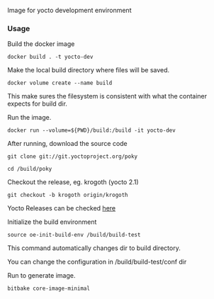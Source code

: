 Image for yocto development environment

### Usage

Build the docker image

``docker build . -t yocto-dev``

Make the local build directory where files will be saved.

``docker volume create --name build``

This make sures the filesystem is consistent with
what the container expects for build dir.

Run the image.

``docker run --volume=${PWD}/build:/build -it yocto-dev``

After running, download the source code

``git clone git://git.yoctoproject.org/poky``

``cd /build/poky``

Checkout the release, eg. krogoth (yocto 2.1)

``git checkout -b krogoth origin/krogoth``

Yocto Releases can be checked [here](https://wiki.yoctoproject.org/wiki/Releases)

Initialize the build environment

``source oe-init-build-env /build/build-test``

This command automatically changes dir to
build directory.

You can change the configuration in /build/build-test/conf dir

Run to generate image.

``bitbake core-image-minimal``
